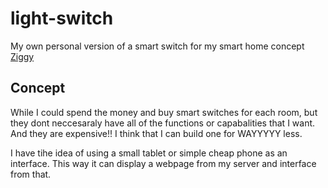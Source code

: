 # light-switch
My own personal version of a smart switch for my smart home concept [Ziggy](https://github.com/builderjer/ZiggyAI)

## Concept
While I could spend the money and buy smart switches for each room, but they dont neccesaraly have all of the functions or capabalities that I want.  And they are expensive!!  I think that I can build one for WAYYYYY less.

I have tihe idea of using a small tablet or simple cheap phone as an interface.  This way it can display a webpage from my server and interface from that.
